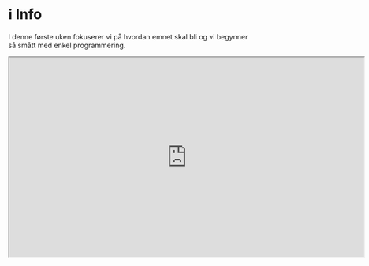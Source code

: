 # ℹ️ Info

I denne første uken fokuserer vi på hvordan emnet skal bli og vi begynner så smått med enkel programmering.

<iframe style="overflow: hidden;" src="https://haavardaagesen.github.io/presentations/gmgi221/h_2024/1/1_notes.html" width="720" height="405"></iframe>